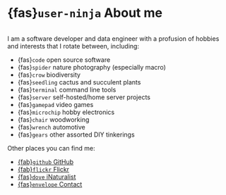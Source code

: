 # {fas}`user-ninja` About me
```{tags} status:draft
```

I am a software developer and data engineer with a profusion of hobbies and interests that I rotate between, including:
* {fas}`code` open source software
* {fas}`spider` nature photography (especially macro)
* {fas}`crow` biodiversity
* {fas}`seedling` cactus and succulent plants
* {fas}`terminal` command line tools
* {fas}`server` self-hosted/home server projects
* {fas}`gamepad` video games
* {fas}`microchip` hobby electronics
* {fas}`chair` woodworking
* {fas}`wrench` automotive
* {fas}`gears` other assorted DIY tinkerings

Other places you can find me:

* [{fab}`github` GitHub](https://github.com/JWCook)
* [{fab}`flickr` Flickr](https://flickr.com/photos/jcook83)
* [{fas}`dove` iNaturalist](https://www.inaturalist.org/observations?user_id=jkcook&place_id=any&subview=grid)
* [{fas}`envelope` Contact](mailto:jwcook@jwcook.dev)
<!-- * <a rel="me" href="https://tilde.zone/@jwcook"><i class="fa-brands fa-mastodon"></i> Mastodon</a> (maybe?) -->


<!--
oh no how did this get here i am not good with computer

       _
       \`*-.
        )  _`-.
       .  : `. .
       : _   '  \
       ; *` _.   `*-._
       `-.-'          `-.
         ;       `       `.
         :.       .        \
         . \  .   :   .-'   .
         '  `+.;  ;  '      :
         :  '  |    ;       ;-.
         ; '   : :`-:     _.`* ;
      .*' /  .*' ; .*`- +'  `*'
      `*-*   `*-*  `*-*'
-->
